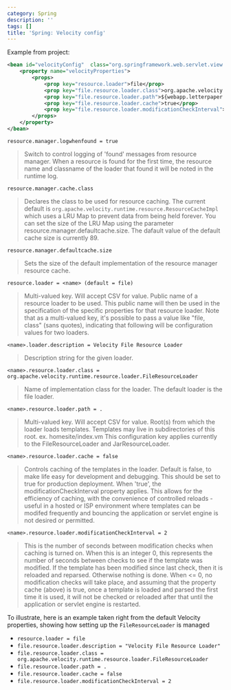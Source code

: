 ```yaml
---
category: Spring
description: ''
tags: []
title: 'Spring: Velocity config'
---
```


Example from project: 

```xml
<bean id="velocityConfig"  class="org.springframework.web.servlet.view.velocity.VelocityConfigurer">
	<property name="velocityProperties">
		<props>
			<prop key="resource.loader">file</prop>
			<prop key="file.resource.loader.class">org.apache.velocity.runtime.resource.loader.FileResourceLoader</prop>
			<prop key="file.resource.loader.path">${webapp.letterpaper.root}/WEB-INF/vm</prop>
			<prop key="file.resource.loader.cache">true</prop>
			<prop key="file.resource.loader.modificationCheckInterval">300</prop>
		</props>
	</property>
</bean>
```

`resource.manager.logwhenfound = true`

> Switch to control logging of 'found' messages from resource manager. When a resource is found for the first time, the resource name and classname of the loader that found it will be noted in the runtime log.

`resource.manager.cache.class`

> Declares the class to be used for resource caching. The current default is `org.apache.velocity.runtime.resource.ResourceCacheImpl ` which uses a LRU Map to prevent data from being held forever. You can set the size of the LRU Map using the parameter resource.manager.defaultcache.size. The dafault value of the default cache size is currently 89.

`resource.manager.defaultcache.size`

> Sets the size of the default implementation of the resource manager resource cache.

`resource.loader = <name> (default = file)`

> Multi-valued key. Will accept CSV for value. Public name of a resource loader to be used. This public name will then be used in the specification of the specific properties for that resource loader. Note that as a multi-valued key, it's possible to pass a value like "file, class" (sans quotes), indicating that following will be configuration values for two loaders.

`<name>.loader.description = Velocity File Resource Loader`

> Description string for the given loader.

`<name>.resource.loader.class = org.apache.velocity.runtime.resource.loader.FileResourceLoader`

> Name of implementation class for the loader. The default loader is the file loader.

`<name>.resource.loader.path = .`

> Multi-valued key. Will accept CSV for value. Root(s) from which the loader loads templates. Templates may live in subdirectories of this root. ex. homesite/index.vm This configuration key applies currently to the FileResourceLoader and JarResourceLoader.

`<name>.resource.loader.cache = false`

> Controls caching of the templates in the loader. Default is false, to make life easy for development and debugging. This should be set to true for production deployment. When 'true', the modificationCheckInterval property applies. This allows for the efficiency of caching, with the convenience of controlled reloads - useful in a hosted or ISP environment where templates can be modifed frequently and bouncing the application or servlet engine is not desired or permitted.

`<name>.resource.loader.modificationCheckInterval = 2`

> This is the number of seconds between modification checks when caching is turned on. When this is an integer 0, this represents the number of seconds between checks to see if the template was modified. If the template has been modified since last check, then it is reloaded and reparsed. Otherwise nothing is done. When <= 0, no modification checks will take place, and assuming that the property cache (above) is true, once a template is loaded and parsed the first time it is used, it will not be checked or reloaded after that until the application or servlet engine is restarted.

To illustrate, here is an example taken right from the default Velocity properties, showing how setting up the `FileResourceLoader` is managed

- `resource.loader = file`
- `file.resource.loader.description = "Velocity File Resource Loader"`
- `file.resource.loader.class = org.apache.velocity.runtime.resource.loader.FileResourceLoader`
- `file.resource.loader.path = .`
- `file.resource.loader.cache = false`
- `file.resource.loader.modificationCheckInterval = 2`